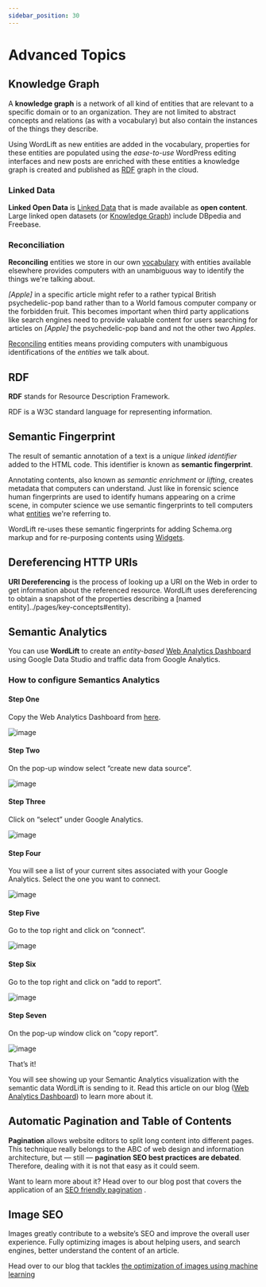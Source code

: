```yaml
---
sidebar_position: 30
---
```


# Advanced Topics

## Knowledge Graph

A **knowledge graph** is a network of all kind of entities that are relevant to a specific domain or to an organization.
They are not limited to abstract concepts and relations (as with a vocabulary) but also contain the instances of the things they describe.

Using WordLift as new entities are added in the vocabulary, properties for these entities are populated using the
*ease-to-use* WordPress editing interfaces and new posts are enriched with these entities a knowledge graph is
created and published as [RDF](#rdf) graph in the cloud.

### Linked Data

**Linked Open Data** is [Linked Data](http://en.wikipedia.org/wiki/Linked_data) that is made available as **open content**.
Large linked open datasets (or [Knowledge Graph](#knowledge-graph)) include DBpedia and Freebase.

### Reconciliation

**Reconciling** entities we store in our own [vocabulary](#system-message-1) with entities available elsewhere provides computers with an unambiguous way to identify the things we're talking about.

*\[Apple\]* in a specific article might refer to a rather typical British psychedelic-pop band rather than to a World famous computer company or the forbidden fruit. This becomes important when third party applications like search engines need to provide valuable content for users searching for articles on *\[Apple\]* the psychedelic-pop band and not the other two *Apples*.

[Reconciling](../../pages/key-concepts#reconciliation) entities means providing computers with unambiguous identifications of the *entities* we talk about.

## RDF

**RDF** stands for Resource Description Framework.

RDF is a W3C standard language for representing information.

## Semantic Fingerprint

The result of semantic annotation of a text is a *unique linked identifier* added to the HTML code. This identifier is known as **semantic fingerprint**.

Annotating contents, also known as *semantic enrichment* or *lifting*, creates metadata that computers can understand.
Just like in forensic science human fingerprints are used to identify humans appearing on a crime scene, in computer science we use semantic fingerprints to tell computers what [entities](../../pages/key-concepts#entity) we're referring to.

WordLift re-uses these semantic fingerprints for adding Schema.org markup and for re-purposing contents using [Widgets](../../pages/key-concepts#widget).

## Dereferencing HTTP URIs

**URI Dereferencing** is the process of looking up a URI on the Web in order to get information about the referenced resource. WordLift uses dereferencing to obtain a snapshot of the properties describing a [named entity]../pages/key-concepts#entity).

## Semantic Analytics

You can use **WordLift** to create an *entity-based* [Web Analytics Dashboard](https://wordlift.io/blog/en/semantic-web-analytics/) using Google Data Studio and traffic data from Google Analytics.

### How to configure Semantics Analytics

#### Step One

Copy the Web Analytics Dashboard from [here](https://datastudio.google.com/u/0/reporting/1_Hu7hcfMhzE5EXDrZi3RTInZQcUjkiWt?s=l_0Vbo5t_bs).

![image](./images/semantics-analytics-step-1.png)

#### Step Two

On the pop-up window select “create new data source”.

![image](./images/semantics-analytics-step-2.png)

#### Step Three

Click on “select” under Google Analytics.

![image](./images/semantics-analytics-step-3.png)

#### Step Four

You will see a list of your current sites associated with your Google Analytics. Select the one you want to connect.

![image](./images/semantics-analytics-step-4.png)

#### Step Five

Go to the top right and click on “connect”.

![image](./images/semantics-analytics-step-5.png)

#### Step Six

Go to the top right and click on “add to report”.

![image](./images/semantics-analytics-step-6.png)

#### Step Seven

On the pop-up window click on “copy report”.

![image](./images/semantics-analytics-step-7.png)

That’s it!

You will see showing up your Semantic Analytics visualization with the semantic data WordLift is sending to it.
Read this article on our blog ([Web Analytics Dashboard](https://wordlift.io/blog/en/semantic-web-analytics/)) to learn more about it.

## Automatic Pagination and Table of Contents

**Pagination** allows website editors to split long content into different pages. This technique really belongs to the ABC of web design and information architecture, but — still — **pagination SEO best practices are debated**. Therefore, dealing with it is not that easy as it could seem.

Want to learn more about it? Head over to our blog post that covers the application of an [SEO friendly pagination](https://wordlift.io/blog/en/pagination-seo-wordpress-plugin/) .

## Image SEO

Images greatly contribute to a website’s SEO and improve the overall user experience. Fully optimizing images is about helping users, and search engines, better understand the content of an article.

Head over to our blog that tackles [the optimization of images using machine learning](https://wordlift.io/blog/en/image-seo-using-ai/)
